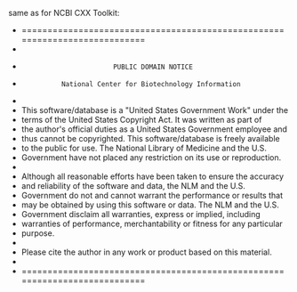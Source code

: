 same as for NCBI CXX Toolkit:
 
* ===========================================================================
 *
 *                            PUBLIC DOMAIN NOTICE
 *               National Center for Biotechnology Information
 *
 *  This software/database is a "United States Government Work" under the
 *  terms of the United States Copyright Act.  It was written as part of
 *  the author's official duties as a United States Government employee and
 *  thus cannot be copyrighted.  This software/database is freely available
 *  to the public for use. The National Library of Medicine and the U.S.
 *  Government have not placed any restriction on its use or reproduction.
 *
 *  Although all reasonable efforts have been taken to ensure the accuracy
 *  and reliability of the software and data, the NLM and the U.S.
 *  Government do not and cannot warrant the performance or results that
 *  may be obtained by using this software or data. The NLM and the U.S.
 *  Government disclaim all warranties, express or implied, including
 *  warranties of performance, merchantability or fitness for any particular
 *  purpose.
 *
 *  Please cite the author in any work or product based on this material.
 *
 * ===========================================================================
   
